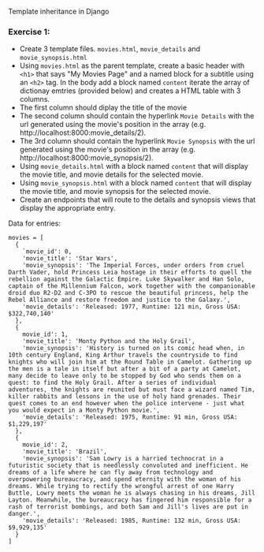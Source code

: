 Template inheritance in Django

### Exercise 1:
* Create 3 template files. ```movies.html```, ```movie_details``` and ```movie_synopsis.html```
* Using ```movies.html``` as the parent template, create a basic header with ```<h1>``` that says "My Movies Page" and a named block for a subtitle using an ```<h2>``` tag. In the body add a block named ```content``` iterate the array of dictionay emtries (provided below) and creates a HTML table with 3 columns. 
* The first column should diplay the title of the movie
* The second column should contain the hyperlink ```Movie Details``` with the url generated using the movie's position in the array (e.g. http://localhost:8000:movie_details/2).
* The 3rd column should contain the hyperlink ```Movie Synopsis``` with the url generated using the movie's position in the array (e.g. http://localhost:8000:movie_synopsis/2).
* Using ```movie_details.html``` with a block named ```content``` that will display the movie title, and movie details for the selected movie.
* Using ```movie_synopsis.html``` with a block named ```content``` that will display the movie title, and movie synopsis for the selected movie.
* Create an endpoints that will route to the details and synopsis views that display the appropriate entry.

Data for entries:
```
movies = [
  {
    `movie_id': 0,
    'movie_title': 'Star Wars',
    'movie_synopsis': 'The Imperial Forces, under orders from cruel Darth Vader, hold Princess Leia hostage in their efforts to quell the rebellion against the Galactic Empire. Luke Skywalker and Han Solo, captain of the Millennium Falcon, work together with the companionable droid duo R2-D2 and C-3PO to rescue the beautiful princess, help the Rebel Alliance and restore freedom and justice to the Galaxy.',
    'movie_details': 'Released: 1977, Runtime: 121 min, Gross USA: $322,740,140'
  },
  {
    movie_id': 1,
    'movie_title': 'Monty Python and the Holy Grail',
    'movie_synopsis': 'History is turned on its comic head when, in 10th century England, King Arthur travels the countryside to find knights who will join him at the Round Table in Camelot. Gathering up the men is a tale in itself but after a bit of a party at Camelot, many decide to leave only to be stopped by God who sends them on a quest: to find the Holy Grail. After a series of individual adventures, the knights are reunited but must face a wizard named Tim, killer rabbits and lessons in the use of holy hand grenades. Their quest comes to an end however when the police intervene - just what you would expect in a Monty Python movie.',
    'movie_details': 'Released: 1975, Runtime: 91 min, Gross USA: $1,229,197'
  },
  {
    movie_id': 2,
    'movie_title': 'Brazil',
    'movie_synopsis': 'Sam Lowry is a harried technocrat in a futuristic society that is needlessly convoluted and inefficient. He dreams of a life where he can fly away from technology and overpowering bureaucracy, and spend eternity with the woman of his dreams. While trying to rectify the wrongful arrest of one Harry Buttle, Lowry meets the woman he is always chasing in his dreams, Jill Layton. Meanwhile, the bureaucracy has fingered him responsible for a rash of terrorist bombings, and both Sam and Jill's lives are put in danger.',
    'movie_details': 'Released: 1985, Runtime: 132 min, Gross USA: $9,929,135'
  }
]
